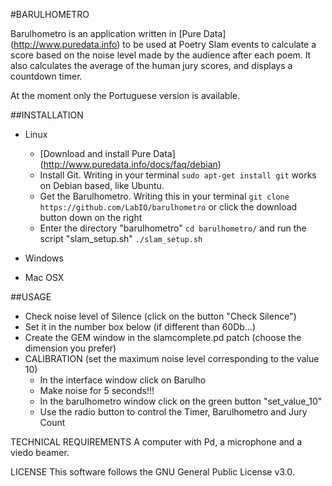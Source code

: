 #BARULHOMETRO


Barulhometro is an application written in [Pure Data] (http://www.puredata.info) to be used at Poetry Slam events to calculate a score based on the noise level made by the audience after each poem. It also calculates the average of the human jury scores, and displays a countdown timer.

At the moment only the Portuguese version is available.

##INSTALLATION

* Linux
  * [Download and install Pure Data] (http://www.puredata.info/docs/faq/debian)
  * Install Git. Writing in your terminal `sudo apt-get install git` works on Debian based, like Ubuntu.
  * Get the Barulhometro. Writing this in your terminal `git clone https://github.com/LabIO/barulhometro`
    or click the download button down on the right
  * Enter the directory "barulhometro" `cd barulhometro/` and run the script "slam_setup.sh" `./slam_setup.sh`
     
    
* Windows

* Mac OSX


##USAGE
* Check noise level of Silence (click on the button "Check Silence")
* Set it in the number box below (if different than 60Db...)
* Create the GEM window in the slamcomplete.pd patch (choose the dimension you prefer)
* CALIBRATION (set the maximum noise level corresponding to the value 10)
  * In the interface window click on Barulho   
  * Make noise for 5 seconds!!!
  * In the barulhometro window click on the green button "set_value_10"
  * Use the radio button to control the Timer, Barulhometro and Jury Count

TECHNICAL REQUIREMENTS
A computer with Pd, a microphone and a viedo beamer. 


LICENSE
This software follows the GNU General Public License v3.0.



